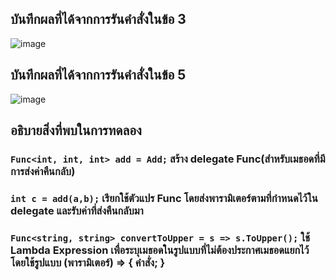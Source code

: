 ## บันทึกผลที่ได้จากการรันคำสั่งในข้อ 3
![image](https://github.com/Sorawit255/03376836-OOP-2566-Lab-15/assets/144196505/688185c6-e9c5-4590-ac0a-0cd970cba5d3)

## บันทึกผลที่ได้จากการรันคำสั่งในข้อ 5
![image](https://github.com/Sorawit255/03376836-OOP-2566-Lab-15/assets/144196505/17509a15-a174-4233-acf3-bb0b16c0f185)

## อธิบายสิ่งที่พบในการทดลอง
### `Func<int, int, int> add = Add;` สร้าง delegate Func(สำหรับเมธอดที่มีการส่งค่าคืนกลับ)
### `int c = add(a,b);` เรียกใช้ตัวแปร Func โดยส่งพารามิเตอร์ตามที่กำหนดไว้ใน delegate และรับค่าที่ส่งคืนกลับมา
### `Func<string, string> convertToUpper = s => s.ToUpper();` ใช้ Lambda Expression เพื่อระบุเมธอดในรูปแบบที่ไม่ต้องประกาศเมธอดแยกไว้ โดยใช้รูปแบบ (พารามิเตอร์) => { คำสั่ง; }
